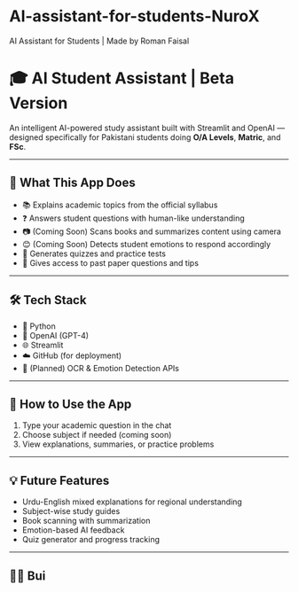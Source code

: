 # AI-assistant-for-students-NuroX
AI Assistant for Students | Made by Roman Faisal
# 🎓 AI Student Assistant | Beta Version

An intelligent AI-powered study assistant built with Streamlit and OpenAI — designed specifically for Pakistani students doing **O/A Levels**, **Matric**, and **FSc**.

---

## 🧠 What This App Does

- 📚 Explains academic topics from the official syllabus
- ❓ Answers student questions with human-like understanding
- 📷 (Coming Soon) Scans books and summarizes content using camera
- 😊 (Coming Soon) Detects student emotions to respond accordingly
- 📝 Generates quizzes and practice tests
- 📂 Gives access to past paper questions and tips

---

## 🛠️ Tech Stack

- 🐍 Python
- 🔗 OpenAI (GPT-4)
- 🌐 Streamlit
- ☁️ GitHub (for deployment)
- 🧠 (Planned) OCR & Emotion Detection APIs

---

## 📌 How to Use the App

1. Type your academic question in the chat
2. Choose subject if needed (coming soon)
3. View explanations, summaries, or practice problems

---

## 💡 Future Features

- Urdu-English mixed explanations for regional understanding
- Subject-wise study guides
- Book scanning with summarization
- Emotion-based AI feedback
- Quiz generator and progress tracking

---

## 👨‍💻 Bui

